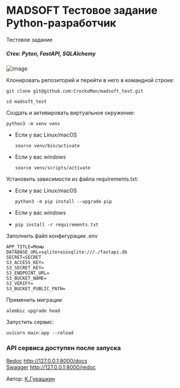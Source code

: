 # MADSOFT Тестовое задание Python-разработчик 
Тестовое задание
##### Стек: Pyton, FastAPI, SQLAlchemy
![image](https://github.com/CrockoMan/madsoft_test/assets/125302139/f1d4c461-9ee4-4f4d-8be9-da2fb1098c1e)


Клонировать репозиторий и перейти в него в командной строке:

```
git clone git@github.com:CrockoMan/madsoft_test.git
```

```
cd madsoft_test
```

Cоздать и активировать виртуальное окружение:

```
python3 -m venv venv
```

* Если у вас Linux/macOS

    ```
    source venv/bin/activate
    ```

* Если у вас windows

    ```
    source venv/scripts/activate
    ```

Установить зависимости из файла requirements.txt:
* Если у вас Linux/macOS

    ```
    python3 -m pip install --upgrade pip
    ```
* Если у вас windows
* 
    ```
    pip install -r requirements.txt
    ```

Заполнить файл конфигурации .env
```
APP_TITLE=Мемы
DATABASE_URL=sqlite+aiosqlite:///./fastapi.db
SECRET=SECRET
S3_ACCESS_KEY=
S3_SECRET_KEY=
S3_ENDPOINT_URL=
S3_BUCKET_NAME=
S3_VERIFY=
S3_BUCKET_PUBLIC_PATH=
```

Применить миграции

```
alembic upgrade head
```

Запустить сервис:

```
uvicorn main:app --reload
```

### API сервиса доступен после запуска 
[Redoc](http://127.0.0.1:8000/docs/)  http://127.0.0.1:8000/docs  </br>
[Swagger](http://127.0.0.1:8000/redoc/)  http://127.0.0.1:8000/redoc  </br>

Автор: [К.Гурашкин](https://github.com/CrockoMan)
